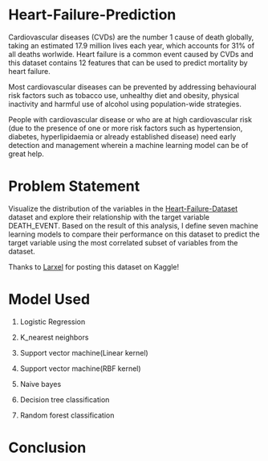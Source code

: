 # Heart-Failure-Prediction
Cardiovascular diseases (CVDs) are the number 1 cause of death globally, taking an estimated 17.9 million lives each year, which accounts for 31% of all deaths worlwide.
Heart failure is a common event caused by CVDs and this dataset contains 12 features that can be used to predict mortality by heart failure.

Most cardiovascular diseases can be prevented by addressing behavioural risk factors such as tobacco use, unhealthy diet and obesity, physical inactivity and harmful use of alcohol using population-wide strategies.

People with cardiovascular disease or who are at high cardiovascular risk (due to the presence of one or more risk factors such as hypertension, diabetes, hyperlipidaemia or already established disease) need early detection and management wherein a machine learning model can be of great help.


# Problem Statement
Visualize the distribution of the variables in the [Heart-Failure-Dataset](https://www.kaggle.com/andrewmvd/heart-failure-clinical-data) dataset and explore their relationship with the target variable DEATH_EVENT. 
Based on the result of this analysis, I define seven machine learning models to compare their performance on this dataset to predict the target variable using the most correlated subset of variables from the dataset.

Thanks to [Larxel](https://www.kaggle.com/andrewmvd) for posting this dataset on Kaggle!


# Model Used  
  1. Logistic Regression
  
  2. K_nearest neighbors
  
  3. Support vector machine(Linear kernel)
  
  4. Support vector machine(RBF kernel)
  
  5. Naive bayes
  
  6. Decision tree classification
  
  7. Random forest classification
  
# Conclusion
  
